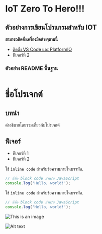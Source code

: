 # IoT Zero To Hero!!!
## ตัวอย่างการเขียนโปรแกรมสำหรับ IOT


**สามารถติดตั้งเครื่องมือต่างๆตามนี้** 
- [ติดตั้ง VS Code และ PlatformIO](ติดตั้ง/flutter.md "ติดตั้ง VS Code และ PlatformIO")
- ฟีเจอร์ที่ 2


### ตัวอย่าง README พื้นฐาน

```markdown

```
# ชื่อโปรเจกต์

## บทนำ

คำอธิบายโดยรวมเกี่ยวกับโปรเจกต์

## ฟีเจอร์

- ฟีเจอร์ที่ 1
- ฟีเจอร์ที่ 2


<!-- นี่คือคอมเมนต์ที่จะไม่แสดงใน README -->

ใช้ `inline code` สำหรับข้อความภายในบรรทัด.

```javascript
// นี่คือ block code สำหรับ JavaScript
console.log('Hello, world!');
```

ใช้ `inline code` สำหรับข้อความภายในบรรทัด.

```javascript
// นี่คือ block code สำหรับ JavaScript
console.log('Hello, world!');
```



![This is an image](https://example.com/path/to/image.jpg)

![Alt text](/path/to/image.jpg)
